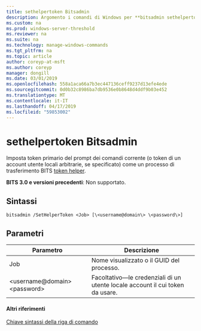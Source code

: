 ```yaml
---
title: sethelpertoken Bitsadmin
description: Argomento i comandi di Windows per **bitsadmin sethelpertoken** -imposta token primario del prompt dei comandi corrente (o token di un account utente locali arbitrarie, se specificato) come token di supporto del processo di trasferimento BITS.
ms.custom: na
ms.prod: windows-server-threshold
ms.reviewer: na
ms.suite: na
ms.technology: manage-windows-commands
ms.tgt_pltfrm: na
ms.topic: article
author: coreyp-at-msft
ms.author: coreyp
manager: dongill
ms.date: 03/01/2019
ms.openlocfilehash: 558a1aca66a7b3ec447136ceff9237d13efe4ede
ms.sourcegitcommit: 0d0b32c8986ba7db9536e0b8648d4ddf9b03e452
ms.translationtype: MT
ms.contentlocale: it-IT
ms.lasthandoff: 04/17/2019
ms.locfileid: "59853002"
---
```

# <a name="bitsadmin-sethelpertoken"></a>sethelpertoken Bitsadmin

Imposta token primario del prompt dei comandi corrente (o token di un account utente locali arbitrarie, se specificato) come un processo di trasferimento BITS [token helper](/windows/desktop/bits/helper-tokens-for-bits-transfer-jobs).

**BITS 3.0 e versioni precedenti**: Non supportato.

## <a name="syntax"></a>Sintassi

```
bitsadmin /SetHelperToken <Job> [\<username@domain\> \<password\>]
```

## <a name="parameters"></a>Parametri

|Parametro|Descrizione|
|---------|-----------|
|Job|Nome visualizzato o il GUID del processo.|
|\<username@domain\> \<password\>|Facoltativo&mdash;le credenziali di un utente locale account il cui token da usare.|

#### <a name="additional-references"></a>Altri riferimenti

[Chiave sintassi della riga di comando](command-line-syntax-key.md)
